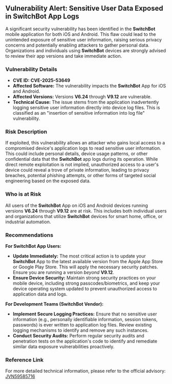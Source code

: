 ## Vulnerability Alert: Sensitive User Data Exposed in **SwitchBot** App Logs

A significant security vulnerability has been identified in the **SwitchBot** mobile application for both iOS and Android. This flaw could lead to the unintended exposure of sensitive user information, raising serious privacy concerns and potentially enabling attackers to gather personal data. Organizations and individuals using **SwitchBot** devices are strongly advised to review their app versions and take immediate action.

### Vulnerability Details

*   **CVE ID:** **CVE-2025-53649**
*   **Affected Software:** The vulnerability impacts the **SwitchBot** App for iOS and Android.
*   **Affected Versions:** Versions **V6.24** through **V9.12** are vulnerable.
*   **Technical Cause:** The issue stems from the application inadvertently logging sensitive user information directly into device log files. This is classified as an "insertion of sensitive information into log file" vulnerability.

### Risk Description

If exploited, this vulnerability allows an attacker who gains local access to a compromised device's application logs to read sensitive user information. This could include personal details, device usage patterns, or other confidential data that the **SwitchBot** app logs during its operation. While direct remote exploitation is not implied, unauthorized access to a user's device could reveal a trove of private information, leading to privacy breaches, potential phishing attempts, or other forms of targeted social engineering based on the exposed data.

### Who is at Risk

All users of the **SwitchBot** App on iOS and Android devices running versions **V6.24** through **V9.12** are at risk. This includes both individual users and organizations that utilize **SwitchBot** devices for smart home, office, or industrial automation.

### Recommendations

**For SwitchBot App Users:**

*   **Update Immediately:** The most critical action is to update your **SwitchBot** App to the latest available version from the Apple App Store or Google Play Store. This will apply the necessary security patches. Ensure you are running a version *beyond* **V9.12**.
*   **Ensure Device Security:** Maintain strong security practices on your mobile device, including strong passcodes/biometrics, and keep your device operating system updated to prevent unauthorized access to application data and logs.

**For Development Teams (SwitchBot Vendor):**

*   **Implement Secure Logging Practices:** Ensure that no sensitive user information (e.g., personally identifiable information, session tokens, passwords) is ever written to application log files. Review existing logging mechanisms to identify and remove any such instances.
*   **Conduct Security Audits:** Perform regular security audits and penetration tests on the application's code to identify and remediate similar data exposure vulnerabilities proactively.

### Reference Link

For more detailed technical information, please refer to the official advisory:
[JVN59585716](https://jvn.jp/en/jp/JVN59585716/)